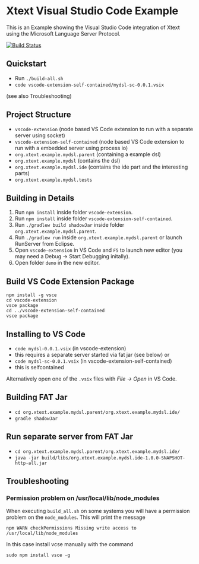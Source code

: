 # Xtext Visual Studio Code Example

This is an Example showing the Visual Studio Code integration of Xtext using the Microsoft Language Server Protocol.


[![Build Status](https://travis-ci.org/cdietrich/xtext-languageserver-example.svg?branch=master)](https://travis-ci.org/cdietrich/xtext-languageserver-example)

## Quickstart

- Run `./build-all.sh`
- `code vscode-extension-self-contained/mydsl-sc-0.0.1.vsix`

(see also Troubleshooting)

## Project Structure

- `vscode-extension` (node based VS Code extension to run with a separate server using socket)
- `vscode-extension-self-contained` (node based VS Code extension to run with a embedded server using process io)
- `org.xtext.example.mydsl.parent` (containing a example dsl)
 - `org.xtext.example.mydsl` (contains the dsl)
 - `org.xtext.example.mydsl.ide` (contains the ide part and the interesting parts)
 - `org.xtext.example.mydsl.tests`


## Building in Details

1. Run `npm install` inside folder `vscode-extension`.
1. Run `npm install` inside folder `vscode-extension-self-contained`.
1. Run `./gradlew build shadowJar` inside folder `org.xtext.example.mydsl.parent`.
1. Run `./gradlew run` inside `org.xtext.example.mydsl.parent` or launch RunServer from Eclipse.
1. Open `vscode-extension` in VS Code and `F5` to launch new editor (you may need a Debug -> Start Debugging initally).
1. Open folder `demo` in the new editor.

## Build VS Code Extension Package

```
npm install -g vsce
cd vscode-extension
vsce package
cd ../vscode-extension-self-contained
vsce package
```

## Installing to VS Code

- `code mydsl-0.0.1.vsix` (in vscode-extension)
- this requires a separate server started via fat jar (see below)
or
- `code mydsl-sc-0.0.1.vsix` (in vscode-extension-self-contained)
- this is selfcontained

Alternatively open one of the `.vsix` files with *File -> Open* in VS Code.

## Building FAT Jar

- `cd org.xtext.example.mydsl.parent/org.xtext.example.mydsl.ide/`
- `gradle shadowJar`

## Run separate server from FAT Jar
- `cd org.xtext.example.mydsl.parent/org.xtext.example.mydsl.ide/`
- `java -jar build/libs/org.xtext.example.mydsl.ide-1.0.0-SNAPSHOT-http-all.jar`

## Troubleshooting

### Permission problem on /usr/local/lib/node_modules
When executing `build_all.sh` on some systems you will have a permission problem on the `node_modules`. This will print the message

```
npm WARN checkPermissions Missing write access to /usr/local/lib/node_modules
```

In this case install vcse manually with the command

```
sudo npm install vsce -g
```
